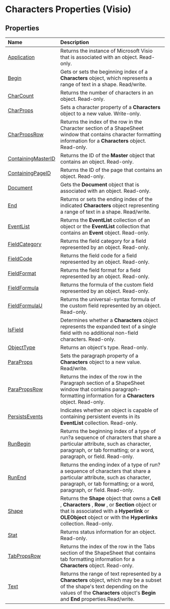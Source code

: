 
# Characters Properties (Visio)

## Properties



|**Name**|**Description**|
|:-----|:-----|
|[Application](88c55936-8dbc-b009-7755-5f5e66484489.md)|Returns the instance of Microsoft Visio that is associated with an object. Read-only.|
|[Begin](885adb4d-aca8-b275-806b-34c76a14e7a7.md)|Gets or sets the beginning index of a  **Characters** object, which represents a range of text in a shape. Read/write.|
|[CharCount](99e780df-b9ee-1083-6efe-cd3e766aa659.md)|Returns the number of characters in an object. Read-only.|
|[CharProps](7c05633d-9e99-cee3-0d24-bff6d191ef24.md)|Sets a character property of a  **Characters** object to a new value. Write-only.|
|[CharPropsRow](55ea568a-7dfc-faed-e4c2-23fa76aac16d.md)|Returns the index of the row in the Character section of a ShapeSheet window that contains character formatting information for a  **Characters** object. Read-only.|
|[ContainingMasterID](50ed7758-208e-15f0-14ac-801db910dabd.md)|Returns the ID of the  **Master** object that contains an object. Read-only.|
|[ContainingPageID](095cd4fc-1aa1-338a-eb9a-dedb63c2c1ad.md)|Returns the ID of the page that contains an object. Read-only.|
|[Document](d685ab44-5db4-65d8-300a-ad40959acdb7.md)|Gets the  **Document** object that is associated with an object. Read-only.|
|[End](61b8fdb4-e00e-b7a5-2f0b-42d46684c626.md)|Returns or sets the ending index of the indicated  **Characters** object representing a range of text in a shape. Read/write.|
|[EventList](620a254a-9a8d-da0a-1274-305064afdb1c.md)|Returns the  **EventList** collection of an object or the **EventList** collection that contains an **Event** object. Read-only.|
|[FieldCategory](b9c1ecca-ae27-83b8-862d-e8677f8c4c9a.md)|Returns the field category for a field represented by an object. Read-only.|
|[FieldCode](901e6617-2e4b-6f99-f886-e3c7348a306d.md)|Returns the field code for a field represented by an object. Read-only.|
|[FieldFormat](298ee3a7-a81e-c10d-e978-ce28ca9408be.md)|Returns the field format for a field represented by an object. Read-only.|
|[FieldFormula](3bdbf64c-b853-b5bb-6b4f-323d979d3e7e.md)|Returns the formula of the custom field represented by an object. Read-only.|
|[FieldFormulaU](83a6f079-bd1a-7512-61f1-0b9fa7c83964.md)|Returns the universal-syntax formula of the custom field represented by an object. Read-only.|
|[IsField](329441aa-61ce-177f-061e-a47624a622d2.md)|Determines whether a  **Characters** object represents the expanded text of a single field with no additional non-field characters. Read-only.|
|[ObjectType](31ffa78e-3232-028b-91a8-636010c9c5b2.md)|Returns an object's type. Read-only.|
|[ParaProps](8f71a7ba-3a9e-01b4-1bbe-040fd441a284.md)|Sets the paragraph property of a  **Characters** object to a new value. Read/write.|
|[ParaPropsRow](2f87d080-b8a7-d6df-356f-a7cb43453807.md)|Returns the index of the row in the Paragraph section of a ShapeSheet window that contains paragraph-formatting information for a  **Characters** object. Read-only.|
|[PersistsEvents](3cff9c46-6558-322e-8040-7b24218d94a3.md)|Indicates whether an object is capable of containing persistent events in its  **EventList** collection. Read-only.|
|[RunBegin](6397f797-c481-e2f0-ec38-61a799762552.md)|Returns the beginning index of a type of run?a sequence of characters that share a particular attribute, such as character, paragraph, or tab formatting; or a word, paragraph, or field. Read-only.|
|[RunEnd](4c9d0f81-8b6d-d5c3-98a1-1d0b39f8193a.md)|Returns the ending index of a type of run?a sequence of characters that share a particular attribute, such as character, paragraph, or tab formatting; or a word, paragraph, or field. Read-only.|
|[Shape](24565a24-3b95-2a89-1903-ae1759d3d8e2.md)|Returns the  **Shape** object that owns a **Cell** , **Characters** , **Row** , or **Section** object or that is associated with a **Hyperlink** or **OLEObject** object or with the **Hyperlinks** collection. Read-only.|
|[Stat](384bd298-e3c4-fed3-d5a0-77f0aa69410a.md)|Returns status information for an object. Read-only.|
|[TabPropsRow](83002645-df6c-5565-b62a-983960a8a8a3.md)|Returns the index of the row in the Tabs section of the ShapeSheet that contains tab formatting information for a  **Characters** object. Read-only.|
|[Text](ebfa0548-4150-f6a6-8362-8bd3c2c36f93.md)|Returns the range of text represented by a  **Characters** object, which may be a subset of the shape's text depending on the values of the **Characters** object's **Begin** and **End** properties.Read/write.|

